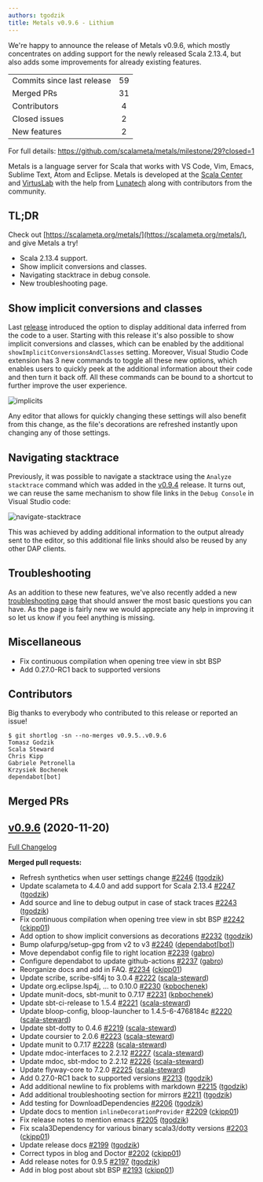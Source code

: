 ```yaml
---
authors: tgodzik
title: Metals v0.9.6 - Lithium
---
```


We're happy to announce the release of Metals v0.9.6, which mostly concentrates
on adding support for the newly released Scala 2.13.4, but also adds some
improvements for already existing features.

<table>
<tbody>
  <tr>
    <td>Commits since last release</td>
    <td align="center">59</td>
  </tr>
  <tr>
    <td>Merged PRs</td>
    <td align="center">31</td>
  </tr>
    <tr>
    <td>Contributors</td>
    <td align="center">4</td>
  </tr>
  <tr>
    <td>Closed issues</td>
    <td align="center">2</td>
  </tr>
  <tr>
    <td>New features</td>
    <td align="center">2</td>
  </tr>
</tbody>
</table>

For full details: https://github.com/scalameta/metals/milestone/29?closed=1

Metals is a language server for Scala that works with VS Code, Vim, Emacs,
Sublime Text, Atom and Eclipse. Metals is developed at the
[Scala Center](https://scala.epfl.ch/) and [VirtusLab](https://virtuslab.com)
with the help from [Lunatech](https://lunatech.com) along with contributors from
the community.

## TL;DR

Check out [https://scalameta.org/metals/](https://scalameta.org/metals/), and
give Metals a try!

- Scala 2.13.4 support.
- Show implicit conversions and classes.
- Navigating stacktrace in debug console.
- New troubleshooting page.

## Show implicit conversions and classes

Last
[release](/metals/blog/2020/11/10/lithium#show-implicits-and-type-decorations)
introduced the option to display additional data inferred from the code to a
user. Starting with this release it's also possible to show implicit conversions
and classes, which can be enabled by the additional
`showImplicitConversionsAndClasses` setting. Moreover, Visual Studio Code
extension has 3 new commands to toggle all these new options, which enables
users to quickly peek at the additional information about their code and then
turn it back off. All these commands can be bound to a shortcut to further
improve the user experience.

![implicits](https://i.imgur.com/k6GRgue.gif)

Any editor that allows for quickly changing these settings will also benefit
from this change, as the file's decorations are refreshed instantly upon
changing any of those settings.

## Navigating stacktrace

Previously, it was possible to navigate a stacktrace using the
`Analyze stacktrace` command which was added in the
[v0.9.4](/metals/blog/2020/09/21/lithium#analyze-stacktrace-command) release. It
turns out, we can reuse the same mechanism to show file links in the
`Debug Console` in Visual Studio code:

![navigate-stacktrace](https://i.imgur.com/qeitymN.gif)

This was achieved by adding additional information to the output already sent to
the editor, so this additional file links should also be reused by any other DAP
clients.

## Troubleshooting

As an addition to these new features, we've also recently added a new
[troubleshooting page](/metals/docs/troubleshooting/faq) that should answer the
most basic questions you can have. As the page is fairly new we would appreciate
any help in improving it so let us know if you feel anything is missing.

## Miscellaneous

- Fix continuous compilation when opening tree view in sbt BSP
- Add 0.27.0-RC1 back to supported versions

## Contributors

Big thanks to everybody who contributed to this release or reported an issue!

```
$ git shortlog -sn --no-merges v0.9.5..v0.9.6
Tomasz Godzik
Scala Steward
Chris Kipp
Gabriele Petronella
Krzysiek Bochenek
dependabot[bot]
```

## Merged PRs

## [v0.9.6](https://github.com/scalameta/metals/tree/v0.9.6) (2020-11-20)

[Full Changelog](https://github.com/scalameta/metals/compare/v0.9.5...v0.9.6)

**Merged pull requests:**

- Refresh synthetics when user settings change
  [\#2246](https://github.com/scalameta/metals/pull/2246)
  ([tgodzik](https://github.com/tgodzik))
- Update scalameta to 4.4.0 and add support for Scala 2.13.4
  [\#2247](https://github.com/scalameta/metals/pull/2247)
  ([tgodzik](https://github.com/tgodzik))
- Add source and line to debug output in case of stack traces
  [\#2243](https://github.com/scalameta/metals/pull/2243)
  ([tgodzik](https://github.com/tgodzik))
- Fix continuous compilation when opening tree view in sbt BSP
  [\#2242](https://github.com/scalameta/metals/pull/2242)
  ([ckipp01](https://github.com/ckipp01))
- Add option to show implicit conversions as decorations
  [\#2232](https://github.com/scalameta/metals/pull/2232)
  ([tgodzik](https://github.com/tgodzik))
- Bump olafurpg/setup-gpg from v2 to v3
  [\#2240](https://github.com/scalameta/metals/pull/2240)
  ([dependabot[bot]](https://github.com/dependabot[bot]))
- Move dependabot config file to right location
  [\#2239](https://github.com/scalameta/metals/pull/2239)
  ([gabro](https://github.com/gabro))
- Configure dependabot to update github-actions
  [\#2237](https://github.com/scalameta/metals/pull/2237)
  ([gabro](https://github.com/gabro))
- Reorganize docs and add in FAQ.
  [\#2234](https://github.com/scalameta/metals/pull/2234)
  ([ckipp01](https://github.com/ckipp01))
- Update scribe, scribe-slf4j to 3.0.4
  [\#2222](https://github.com/scalameta/metals/pull/2222)
  ([scala-steward](https://github.com/scala-steward))
- Update org.eclipse.lsp4j, ... to 0.10.0
  [\#2230](https://github.com/scalameta/metals/pull/2230)
  ([kpbochenek](https://github.com/kpbochenek))
- Update munit-docs, sbt-munit to 0.7.17
  [\#2231](https://github.com/scalameta/metals/pull/2231)
  ([kpbochenek](https://github.com/kpbochenek))
- Update sbt-ci-release to 1.5.4
  [\#2221](https://github.com/scalameta/metals/pull/2221)
  ([scala-steward](https://github.com/scala-steward))
- Update bloop-config, bloop-launcher to 1.4.5-6-4768184c
  [\#2220](https://github.com/scalameta/metals/pull/2220)
  ([scala-steward](https://github.com/scala-steward))
- Update sbt-dotty to 0.4.6
  [\#2219](https://github.com/scalameta/metals/pull/2219)
  ([scala-steward](https://github.com/scala-steward))
- Update coursier to 2.0.6
  [\#2223](https://github.com/scalameta/metals/pull/2223)
  ([scala-steward](https://github.com/scala-steward))
- Update munit to 0.7.17 [\#2228](https://github.com/scalameta/metals/pull/2228)
  ([scala-steward](https://github.com/scala-steward))
- Update mdoc-interfaces to 2.2.12
  [\#2227](https://github.com/scalameta/metals/pull/2227)
  ([scala-steward](https://github.com/scala-steward))
- Update mdoc, sbt-mdoc to 2.2.12
  [\#2226](https://github.com/scalameta/metals/pull/2226)
  ([scala-steward](https://github.com/scala-steward))
- Update flyway-core to 7.2.0
  [\#2225](https://github.com/scalameta/metals/pull/2225)
  ([scala-steward](https://github.com/scala-steward))
- Add 0.27.0-RC1 back to supported versions
  [\#2213](https://github.com/scalameta/metals/pull/2213)
  ([tgodzik](https://github.com/tgodzik))
- Add additional newline to fix problems with markdown
  [\#2215](https://github.com/scalameta/metals/pull/2215)
  ([tgodzik](https://github.com/tgodzik))
- Add additional troubleshooting section for mirrors
  [\#2211](https://github.com/scalameta/metals/pull/2211)
  ([tgodzik](https://github.com/tgodzik))
- Add testing for DownloadDependencies
  [\#2206](https://github.com/scalameta/metals/pull/2206)
  ([tgodzik](https://github.com/tgodzik))
- Update docs to mention `inlineDecorationProvider`
  [\#2209](https://github.com/scalameta/metals/pull/2209)
  ([ckipp01](https://github.com/ckipp01))
- Fix release notes to mention emacs
  [\#2205](https://github.com/scalameta/metals/pull/2205)
  ([tgodzik](https://github.com/tgodzik))
- Fix scala3Dependency for various binary scala3/dotty versions
  [\#2203](https://github.com/scalameta/metals/pull/2203)
  ([ckipp01](https://github.com/ckipp01))
- Update release docs [\#2199](https://github.com/scalameta/metals/pull/2199)
  ([tgodzik](https://github.com/tgodzik))
- Correct typos in blog and Doctor
  [\#2202](https://github.com/scalameta/metals/pull/2202)
  ([ckipp01](https://github.com/ckipp01))
- Add release notes for 0.9.5
  [\#2197](https://github.com/scalameta/metals/pull/2197)
  ([tgodzik](https://github.com/tgodzik))
- Add in blog post about sbt BSP
  [\#2193](https://github.com/scalameta/metals/pull/2193)
  ([ckipp01](https://github.com/ckipp01))
